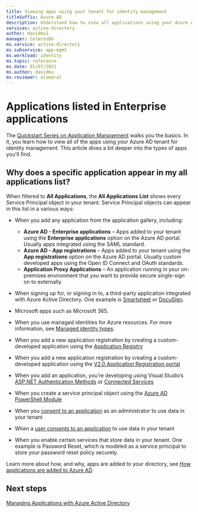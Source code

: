 ```yaml
---
title: Viewing apps using your tenant for identity management
titleSuffix: Azure AD
description: Understand how to view all applications using your Azure Active Directory tenant for identity management.
services: active-directory
author: davidmu1
manager: CelesteDG
ms.service: active-directory
ms.subservice: app-mgmt
ms.workload: identity
ms.topic: reference
ms.date: 01/07/2021
ms.author: davidmu
ms.reviewer: alamaral
---
```


# Applications listed in Enterprise applications

The [Quickstart Series on Application Management](view-applications-portal.md) walks you the basics. In it, you learn how to view all of the apps using your Azure AD tenant for identity management. This article dives a bit deeper into the types of apps you'll find.

## Why does a specific application appear in my all applications list?

When filtered to **All Applications**, the **All Applications** **List** shows every Service Principal object in your tenant. Service Principal objects can appear in this list in a various ways:

- When you add any application from the application gallery, including:

  - **Azure AD - Enterprise applications** – Apps added to your tenant using the **Enterprise applications** option on the Azure AD portal. Usually apps integrated using the SAML standard.
  - **Azure AD - App registrations** – Apps added to your tenant using the **App registrations** option on the Azure AD portal. Usually custom developed apps using the Open ID Connect and OAuth standards.
  - **Application Proxy Applications** – An application running in your on-premises environment that you want to provide secure single-sign on to externally
- When signing up for, or signing in to, a third-party application integrated with Azure Active Directory. One example is [Smartsheet](https://app.smartsheet.com/b/home) or [DocuSign](https://www.docusign.net/member/MemberLogin.aspx).
- Microsoft apps such as Microsoft 365.
- When you use managed identities for Azure resources. For more information, see [Managed identity types](../managed-identities-azure-resources/overview.md#managed-identity-types).
- When you add a new application registration by creating a custom-developed application using the [Application Registry](../develop/quickstart-register-app.md)
- When you add a new application registration by creating a custom-developed application using the [V2.0 Application Registration portal](../develop/quickstart-register-app.md)
- When you add an application, you’re developing using Visual Studio’s [ASP.NET Authentication Methods](https://www.asp.net/visual-studio/overview/2013/creating-web-projects-in-visual-studio#orgauthoptions) or [Connected Services](https://devblogs.microsoft.com/visualstudio/connecting-to-cloud-services/)
- When you create a service principal object using the [Azure AD PowerShell Module](/powershell/azure/active-directory/install-adv2)
- When you [consent to an application](../develop/howto-convert-app-to-be-multi-tenant.md) as an administrator to use data in your tenant
- When a [user consents to an application](../develop/howto-convert-app-to-be-multi-tenant.md) to use data in your tenant
- When you enable certain services that store data in your tenant. One example is Password Reset, which is modeled as a service principal to store your password reset policy securely.

Learn more about how, and why, apps are added to your directory, see [How applications are added to Azure AD](../develop/active-directory-how-applications-are-added.md).

## Next steps

[Managing Applications with Azure Active Directory](what-is-application-management.md)
